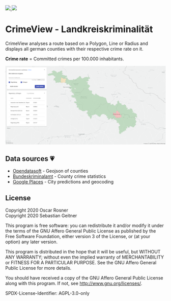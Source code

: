 <a href="https://github.com/kexplx/crimeview/actions" alt="GitHub Actions">
 <img src="https://github.com/kexplx/crimeview/workflows/CI/badge.svg" />
</a>
<a href="https://kexplx.github.io/crimeview/" alt="GitHub Pages Deployment">
  <img src="https://img.shields.io/badge/Live-GitHub Pages-2980b9" />
</a>

# CrimeView - Landkreiskriminalität

CrimeView analyses a route based on a Polygon, Line or Radius and displays all german counties with their respective crime rate on it.

<strong>Crime rate</strong> = Committed crimes per 100.000 inhabitants.

<p align="center">
  <img src="docs/map-sample-2.png?raw=true" title="Sample Route">
</p>

## Data sources 💗

<ul>
    <li><a target_blank href="https://public.opendatasoft.com/explore/dataset/landkreise-in-germany/table/">Opendatasoft</a> - Geojson of counties</li>
    <li><a target_blank href="https://www.bka.de/DE/AktuelleInformationen/StatistikenLagebilder/PolizeilicheKriminalstatistik/pks_node.html">Bundeskriminalamt</a> - County crime statistics</li>
    <li><a target_blank href="https://cloud.google.com/maps-platform/places">Google Places</a> - City predictions and geocoding</li>
</ul>

## License

Copyright 2020 Oscar Rosner  
Copyright 2020 Sebastian Geitner

This program is free software: you can redistribute it and/or modify
it under the terms of the GNU Affero General Public License as
published by the Free Software Foundation, either version 3 of the
License, or (at your option) any later version.

This program is distributed in the hope that it will be useful,
but WITHOUT ANY WARRANTY; without even the implied warranty of
MERCHANTABILITY or FITNESS FOR A PARTICULAR PURPOSE. See the
GNU Affero General Public License for more details.

You should have received a copy of the GNU Affero General Public License
along with this program. If not, see <http://www.gnu.org/licenses/>.

SPDX-License-Identifier: AGPL-3.0-only
